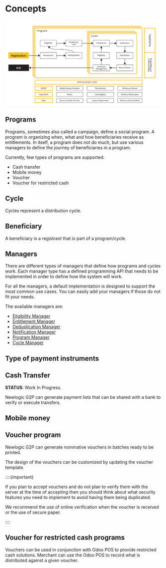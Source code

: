# Concepts

![OpenG2P Overview](images/openg2p_overview.png)

## Programs

Programs, sometimes also called a campaign, define a social program. A program is organizing when, what and
how beneficiaries receive as entitlements. In itself, a program does not do much, but use various managers to
define the journey of beneficiaries in a program.

Currently, few types of programs are supported:

- Cash transfer
- Mobile money
- Voucher
- Voucher for restricted cash

## Cycle

Cycles represent a distribution cycle.

## Beneficiary

A beneficiary is a registrant that is part of a program/cycle.

## Managers

There are different types of managers that define how programs and cycles work. Each manager type has a
defined programming API that needs to be implemented in order to define how the system will work.

For all the managers, a default implementation is designed to support the most common use cases. You can
easily add your managers if those do not fit your needs.

The available managers are:

- [Eligibility Manager](eligibility_manager.rst)
- [Entitlement Manager](entitlement_manager.rst)
- [Deduplication Manager](deduplication_manager.md)
- [Notification Manager](notification_manager.rst)
- [Program Manager](program_manager.rst)
- [Cycle Manager](cycle_manager.rst)

## Type of payment instruments

## Cash Transfer

**STATUS**: Work In Progress.

Newlogic G2P can generate payment lists that can be shared with a bank to verify or execute transfers.

## Mobile money

## Voucher program

Newlogic G2P can generate nominative vouchers in batches ready to be printed.

The design of the vouchers can be customized by updating the voucher template.

::::{important}

If you plan to accept vouchers and do not plan to verify them with the server at the time of accepting then
you should think about what security features you need to implement to avoid having them being duplicated.

We recommend the use of online verification when the voucher is received or the use of secure paper.

::::

## Voucher for restricted cash programs

Vouchers can be used in conjunction with Odoo POS to provide restricted cash solutions. Merchant can use the
Odoo POS to record what is distributed against a given voucher.
